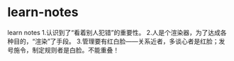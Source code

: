 # learn-notes
learn notes
1.认识到了“看着别人犯错”的重要性。
2.人是个渲染器，为了达成各种目的，“渲染”了手段。
3.管理要有红白脸——关系近者，多谈心者是红脸；发号施令，制定规则者是白脸。不能重叠！
